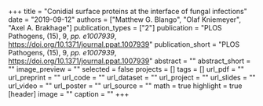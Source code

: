 +++
title = "Conidial surface proteins at the interface of fungal infections"
date = "2019-09-12"
authors = ["Matthew G. Blango", "Olaf Kniemeyer", "Axel A. Brakhage"]
publication_types = ["2"]
publication = "PLOS Pathogens, (15), 9, _pp. e1007939_, https://doi.org/10.1371/journal.ppat.1007939"
publication_short = "PLOS Pathogens, (15), 9, _pp. e1007939_, https://doi.org/10.1371/journal.ppat.1007939"
abstract = ""
abstract_short = ""
image_preview = ""
selected = false
projects = []
tags = []
url_pdf = ""
url_preprint = ""
url_code = ""
url_dataset = ""
url_project = ""
url_slides = ""
url_video = ""
url_poster = ""
url_source = ""
math = true
highlight = true
[header]
image = ""
caption = ""
+++
